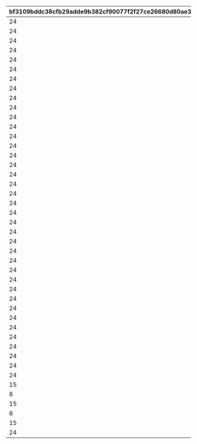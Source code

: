 |bf3109bddc38cfb29adde9b382cf90077f2f27ce26680d80ae3bad40f3ec5c6e|08eb231d53f4e9081de3977bfc6da1bd25c76ecf2940b04f391caaec52a99623|6d8f34de01ebac343f6a4d838ba1f0812770f474ddc4cddb6989d7913ea2adf1|c4bff29a2d7ad9a49a0a445ba6ccec8e33b428ff7fd6cc9cc8465e286cc8526f|6c6bd4a19de257c24163be8ac3eafd664cd11c4940edeb537710ac869d504cc1|7e7e471b827a22ad5bc69c01e608ca9a91ba9997c71d702d0daa0702aae759af|b9395fc00ce8ac305b98b76fec2d84263a11479ef5dea64dcfb0ad525a5b374c|ea2f529e81d9cf79a56d4831fc9e9214a5094004fe38aef5c2cf8b8229f4f02f|
| --- | --- | --- | --- | --- | --- | --- | --- |
|24|0|1|1|3050100|10101020|0|1|
|24|0|2|2|4010200|0|0|1|
|24|0|3|3|3030200|10401020|0|1|
|24|0|4|4|3050200|10401020|0|1|
|24|0|5|5|3040200|10401020|0|1|
|24|0|6|6|3020200|10401020|0|1|
|24|0|7|7|4010300|0|0|1|
|24|0|8|101|3030100|10101020|0|1|
|24|0|9|102|3010201|0|0|1|
|24|0|10|103|3020201|0|0|1|
|24|0|11|104|3010301|0|0|1|
|24|0|12|105|3030301|0|0|1|
|24|0|13|106|3040301|0|0|1|
|24|0|14|107|3050301|0|0|1|
|24|0|15|108|3020301|0|0|1|
|24|0|16|109|3030300|10401050|0|1|
|24|0|17|110|3040300|10401050|0|1|
|24|0|18|111|3050300|10401050|0|1|
|24|0|19|112|3020300|10401050|0|1|
|24|0|20|201|3010100|10101020|0|1|
|24|0|21|202|3020100|10101020|0|1|
|24|0|22|203|3030100|10101020|0|1|
|24|0|23|204|3040100|10101020|0|1|
|24|0|24|205|3050100|10101020|0|1|
|24|0|25|206|3010200|10101020|0|1|
|24|0|26|207|3020200|10101020|0|1|
|24|0|27|208|3030200|10101020|0|1|
|24|0|28|209|3040200|10101020|0|1|
|24|0|29|210|3050200|10101020|0|1|
|24|112|30|401|1010301|0|0|1|
|24|203|31|402|1020301|0|0|1|
|24|306|32|403|1030301|0|0|1|
|24|401|33|404|1040301|0|0|1|
|24|508|34|405|1050301|0|0|1|
|24|209|35|406|1020301|20101050|0|1|
|24|306|36|407|1030301|20101050|0|1|
|24|407|37|408|1040301|20101050|0|1|
|24|501|38|409|1050301|20101050|0|1|
|15|0|39|600|0|0|11001337|1|
|8|0|40|600|0|0|91002|150|
|15|0|41|700|0|0|11001338|1|
|8|0|42|799|0|0|91002|150|
|15|0|43|800|0|0|11001339|1|
|24|0|44|999|0|0|0|1|